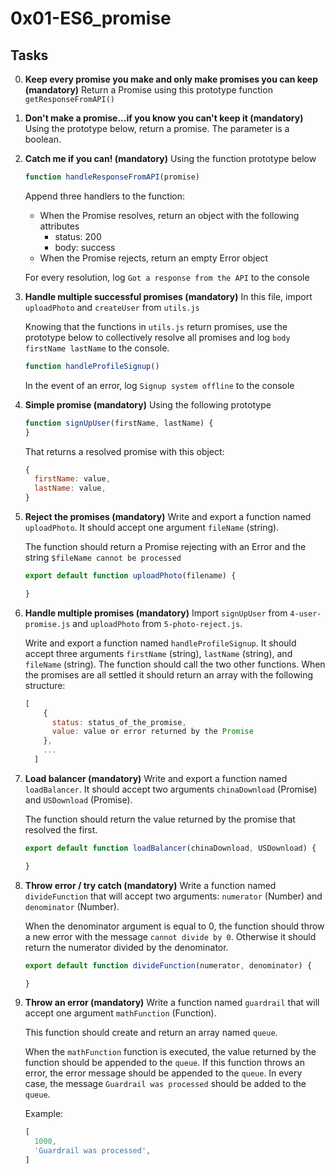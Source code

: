 # 0x01-ES6_promise

## Tasks

0. **Keep every promise you make and only make promises you can keep (mandatory)**
   Return a Promise using this prototype function `getResponseFromAPI()`

1. **Don't make a promise...if you know you can't keep it (mandatory)**
   Using the prototype below, return a promise. The parameter is a boolean.

2. **Catch me if you can! (mandatory)**
   Using the function prototype below

    ```javascript
    function handleResponseFromAPI(promise)
    ```

   Append three handlers to the function:

   - When the Promise resolves, return an object with the following attributes
     - status: 200
     - body: success
   - When the Promise rejects, return an empty Error object

   For every resolution, log `Got a response from the API` to the console

3. **Handle multiple successful promises (mandatory)**
   In this file, import `uploadPhoto` and `createUser` from `utils.js`

   Knowing that the functions in `utils.js` return promises, use the prototype below to collectively resolve all promises and log `body firstName lastName` to the console.

    ```javascript
    function handleProfileSignup()
    ```

   In the event of an error, log `Signup system offline` to the console

4. **Simple promise (mandatory)**
   Using the following prototype

    ```javascript
    function signUpUser(firstName, lastName) {
    }
    ```

   That returns a resolved promise with this object:

    ```javascript
    {
      firstName: value,
      lastName: value,
    }
    ```

5. **Reject the promises (mandatory)**
   Write and export a function named `uploadPhoto`. It should accept one argument `fileName` (string).

   The function should return a Promise rejecting with an Error and the string `$fileName cannot be processed`

    ```javascript
    export default function uploadPhoto(filename) {

    }
    ```

6. **Handle multiple promises (mandatory)**
   Import `signUpUser` from `4-user-promise.js` and `uploadPhoto` from `5-photo-reject.js`.

   Write and export a function named `handleProfileSignup`. It should accept three arguments `firstName` (string), `lastName` (string), and `fileName` (string). The function should call the two other functions. When the promises are all settled it should return an array with the following structure:

    ```javascript
    [
        {
          status: status_of_the_promise,
          value: value or error returned by the Promise
        },
        ...
      ]
    ```

7. **Load balancer (mandatory)**
   Write and export a function named `loadBalancer`. It should accept two arguments `chinaDownload` (Promise) and `USDownload` (Promise).

   The function should return the value returned by the promise that resolved the first.

    ```javascript
    export default function loadBalancer(chinaDownload, USDownload) {

    }
    ```

8. **Throw error / try catch (mandatory)**
   Write a function named `divideFunction` that will accept two arguments: `numerator` (Number) and `denominator` (Number).

   When the denominator argument is equal to 0, the function should throw a new error with the message `cannot divide by 0`. Otherwise it should return the numerator divided by the denominator.

    ```javascript
    export default function divideFunction(numerator, denominator) {

    }
    ```

9. **Throw an error (mandatory)**
   Write a function named `guardrail` that will accept one argument `mathFunction` (Function).

   This function should create and return an array named `queue`.

   When the `mathFunction` function is executed, the value returned by the function should be appended to the `queue`. If this function throws an error, the error message should be appended to the `queue`. In every case, the message `Guardrail was processed` should be added to the `queue`.

   Example:

    ```javascript
    [
      1000,
      'Guardrail was processed',
    ]
    ```
